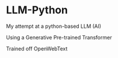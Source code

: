 # LLM-Python
My attempt at a python-based LLM (AI)

Using a Generative Pre-trained Transformer

Trained off OpenWebText
